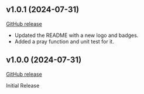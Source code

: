 ## v1.0.1 (2024-07-31)

[GitHub release](https://github.com/MitchMedeiros/mypackage/tag/v1.0.0)

- Updated the README with a new logo and badges.
- Added a pray function and unit test for it.

## v1.0.0 (2024-07-31)

[GitHub release](https://github.com/MitchMedeiros/mypackage/tag/v1.0.0)

Initial Release
